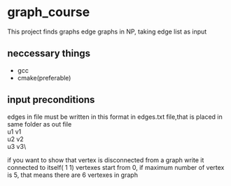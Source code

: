 # graph_course
This project finds graphs edge graphs in NP, taking edge list as input
## neccessary things
* gcc
* cmake(preferable)
## input preconditions
edges in file must be written in this format in edges.txt file,that is placed in same folder as out file\
    u1 v1\
    u2 v2\
    u3 v3\

if you want to show that vertex is disconnected from a graph write it connected to itself( 1 1)
vertexes start from 0, if maximum number of vertex is 5, that means there are 6 vertexes in graph
